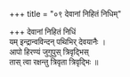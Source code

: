 +++
title = "०९ देवानां निहितं निधिम्"

+++
देवानां निहितं निधिं  
यम् इन्द्रान्वविन्दन् पथिभिर् देवयानैः ।  
आपो हिरण्यं जुगुपुस् त्रिवृद्भिस्  
तास् त्वा रक्षन्तु त्रिवृता त्रिवृद्भिः ॥